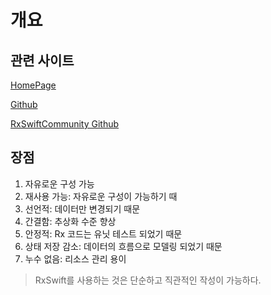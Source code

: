 # 개요

## 관련 사이트

[HomePage](http://reactivex.io/)

[Github](https://github.com/ReactiveX/RxSwift)

[RxSwiftCommunity Github](https://github.com/RxSwiftCommunity)



## 장점

1. 자유로운 구성 가능
2. 재사용 가능: 자유로운 구성이 가능하기 때
3. 선언적: 데이터만 변경되기 때문
4. 간결함:  추상화 수준 향상
5. 안정적: Rx 코드는 유닛 테스트 되었기 때문
6. 상태 저장 감소: 데이터의 흐름으로 모델링 되었기 때문
7. 누수 없음: 리소스 관리 용이

> RxSwift를 사용하는 것은 단순하고 직관적인 작성이 가능하다.

